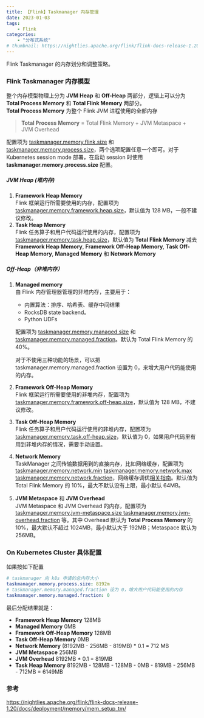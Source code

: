 ```yaml
---
title: 【Flink】Taskmanager 内存管理
date: 2023-01-03
tags:
    - Flink 
categories:
    - "分布式系统"
# thumbnail: https://nightlies.apache.org/flink/flink-docs-release-1.20/fig/detailed-mem-model.svg
---
```

Flink Taskmanager 的内存划分和调整策略。
<!--more-->
### Flink Taskmanager 内存模型
整个内存模型物理上分为 **JVM Heap** 和 **Off-Heap** 两部分，逻辑上可以分为 **Total Process Memory** 和 **Total Flink Memory** 两部分。     
**Total Process Memory** 为整个 Flink JVM 进程使用的全部内存

> **Total Process Memory** = Total Flink Memory + JVM Metaspace + JVM Overhead  

配置项为 [taskmanager.memory.flink.size](https://nightlies.apache.org/flink/flink-docs-release-1.20/docs/deployment/config/#taskmanager-memory-flink-size) 和 [	taskmanager.memory.process.size](https://nightlies.apache.org/flink/flink-docs-release-1.20/docs/deployment/config/#taskmanager-memory-process-size)，两个选项配置任意一个即可。对于 Kubernetes session mode 部署，在启动 session 时使用 **taskmanager.memory.process.size** 配置。
##### JVM Heap (堆内存)
1. **Framework Heap Memory**    
Flink 框架运行所需要使用的内存，配置项为 [taskmanager.memory.framework.heap.size](https://nightlies.apache.org/flink/flink-docs-release-1.20/docs/deployment/config/#taskmanager-memory-framework-heap-size)，默认值为 128 MB，一般不建议修改。
2. **Task Heap Memory**  
Flink 任务算子和用户代码运行使用的内存，配置项为[taskmanager.memory.task.heap.size](https://nightlies.apache.org/flink/flink-docs-release-1.20/docs/deployment/config/#taskmanager-memory-task-heap-size)，默认值为 **Total Flink Memory** 减去 **Framework Heap Memory**, **Framework Off-Heap Memory**, **Task Off-Heap Memory**, **Managed Memory** 和 **Network Memory**
##### Off-Heap（非堆内存）
1. **Managed memory**   
由 Flink 内存管理器管理的非堆内存，主要用于：
    - 内置算法：排序、哈希表、缓存中间结果
    - RocksDB state backend。
    - Python UDFs  

    配置项为 [taskmanager.memory.managed.size](https://nightlies.apache.org/flink/flink-docs-release-1.20/docs/deployment/config/#taskmanager-memory-managed-size) 和 [taskmanager.memory.managed.fraction](https://nightlies.apache.org/flink/flink-docs-release-1.20/docs/deployment/config/#taskmanager-memory-managed-fraction)。默认为 Total Flink Memory 的 40%。

    对于不使用三种功能的场景，可以把 taskmanager.memory.managed.fraction 设置为 0，来增大用户代码能使用的内存。
2. **Framework Off-Heap Memory**  
Flink 框架运行所需要使用的非堆内存，配置项为 [taskmanager.memory.framework.off-heap.size](https://nightlies.apache.org/flink/flink-docs-release-1.20/docs/deployment/config/#taskmanager-memory-framework-off-heap-size)，默认值为 128 MB，不建议修改。
3. **Task Off-Heap Memory**  
Flink 任务算子和用户代码运行使用的非堆内存，配置项为 [taskmanager.memory.task.off-heap.size](https://nightlies.apache.org/flink/flink-docs-release-1.20/docs/deployment/config/#taskmanager-memory-task-off-heap-size)，默认值为 0，如果用户代码里有用到非堆内存的情况，需要手动设置。
4. **Network Memory**  
TaskManager 之间传输数据用到的直接内存，比如网络缓存，配置项为 [taskmanager.memory.network.min](https://nightlies.apache.org/flink/flink-docs-release-1.20/docs/deployment/config/#taskmanager-memory-network-min) [taskmanager.memory.network.max](https://nightlies.apache.org/flink/flink-docs-release-1.20/docs/deployment/config/#taskmanager-memory-network-max) [taskmanager.memory.network.fraction](https://nightlies.apache.org/flink/flink-docs-release-1.20/docs/deployment/config/#taskmanager-memory-network-fraction)，网络缓存调优[相关指南](https://nightlies.apache.org/flink/flink-docs-release-1.20/docs/deployment/memory/network_mem_tuning/)。默认值为 Total Flink Memory 的 10%，最大不默认没有上限，最小默认 64MB。
5. **JVM Metaspace** 和 **JVM Overhead**  
JVM Metaspace 和 JVM Overhead 的内存，配置项为 [taskmanager.memory.jvm-metaspace.size
](https://nightlies.apache.org/flink/flink-docs-release-1.20/docs/deployment/config/#taskmanager-memory-jvm-metaspace-size) [taskmanager.memory.jvm-overhead.fraction]() 等。其中 Overhead 默认为 **Total Process Memory** 的 10%，最大默认不超过 1024MB，最小默认大于 192MB；Metaspace 默认为 256MB。

### On Kubernetes Cluster 具体配置
如果按如下配置
```yaml
# taskmanager 向 k8s 申请的总内存大小
taskmanager.memory.process.size: 8192m
# taskmanager.memory.managed.fraction 设为 0，增大用户代码能使用的内存
taskmanager.memory.managed.fraction: 0
```
最后分配结果就是：
- **Framework Heap Memory** 128MB
- **Managed Memory** 0MB
- **Framework Off-Heap Memory** 128MB
- **Task Off-Heap Memory** 0MB
- **Network Memory** (8192MB - 256MB - 819MB) * 0.1 = 712 MB
- **JVM Metaspace** 256MB
- **JVM Overhead** 8192MB * 0.1 = 819MB
- **Task Heap Memory** 8192MB - 128MB - 128MB - 0MB - 819MB - 256MB - 712MB = 6149MB
### 参考
https://nightlies.apache.org/flink/flink-docs-release-1.20/docs/deployment/memory/mem_setup_tm/    